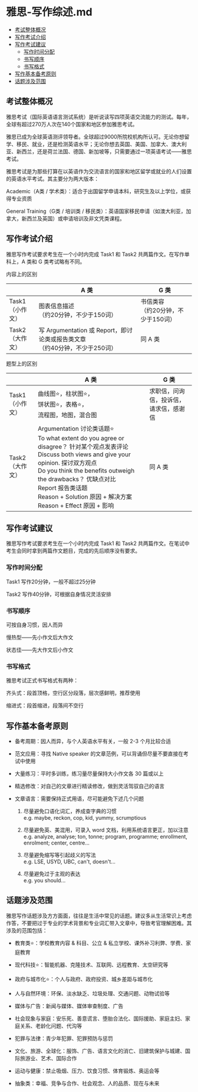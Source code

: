 # 雅思-写作综述.md

  - [考试整体概况](#%E8%80%83%E8%AF%95%E6%95%B4%E4%BD%93%E6%A6%82%E5%86%B5)
  - [写作考试介绍](#%E5%86%99%E4%BD%9C%E8%80%83%E8%AF%95%E4%BB%8B%E7%BB%8D)
  - [写作考试建议](#%E5%86%99%E4%BD%9C%E8%80%83%E8%AF%95%E5%BB%BA%E8%AE%AE)
    - [写作时间分配](#%E5%86%99%E4%BD%9C%E6%97%B6%E9%97%B4%E5%88%86%E9%85%8D)
    - [书写顺序](#%E4%B9%A6%E5%86%99%E9%A1%BA%E5%BA%8F)
    - [书写格式](#%E4%B9%A6%E5%86%99%E6%A0%BC%E5%BC%8F)
  - [写作基本备考原则](#%E5%86%99%E4%BD%9C%E5%9F%BA%E6%9C%AC%E5%A4%87%E8%80%83%E5%8E%9F%E5%88%99)
  - [话题涉及范围](#%E8%AF%9D%E9%A2%98%E6%B6%89%E5%8F%8A%E8%8C%83%E5%9B%B4)

## 考试整体概况
雅思考试（国际英语语言测试系统）是听说读写四项英语交流能力的测试。每年，全球有超过270万人次在140个国家和地区参加雅思考试。

雅思已成为全球英语测评领导者。全球超过9000所院校机构所认可。无论你想留学、移民、就业，还是检测英语水平；无论你想去英国、美国、加拿大、澳大利亚、新西兰，还是荷兰法国、德国、新加坡等，只需要通过一项英语考试——雅思考试。

雅思考试是为那些打算在以英语作为交流语言的国家和地区留学或就业的人们设置的英语水平考试。其主要分为两大版本：

Academic（A类 / 学术类）：适合于出国留学申请本科，研究生及以上学位，或获得专业资质

General Training（G类 / 培训类 / 移民类）：英语国家移民申请（如澳大利亚，加拿大，新西兰及英国）或申请培训及非文凭类课程。

## 写作考试介绍
雅思写作考试要求考生在一个小时内完成 Task1 和 Task2 共两篇作文。在写作单科上，A 类和 G 类考试略有不同。

内容上的区别

| | A 类 | G 类 |
| -- | -- | -- |
| Task1<br>（小作文） | 图表信息描述<br>（约20分钟，不少于150词） | 书信类容<br>（约20分钟，不少于150词） | 
| Task2<br>（大作文） | 写 Argumentation 或 Report，即讨论类或报告类文章<br>（约40分钟，不少于250词） | 同 A 类 |

题型上的区别

| | A 类 | G 类 |
| -- | -- | -- |
| Task1<br>（小作文） | 曲线图⭐，柱状图⭐，<br>饼状图⭐，表格⭐，<br>流程图，地图，混合图 | 求职信，问询信，投诉信，<br>请求信，感谢信 | 
| Task2<br>（大作文） | Argumentation 讨论类话题⭐<br>To what extent do you agree or disagree？ 针对某个观点发表评论<br>Discuss both views and give your opinion. 探讨双方观点<br>Do you think the benefits outweigh the drawbacks？ 优缺点对比<br>Report 报告类话题<br>Reason + Solution 原因 + 解决方案<br>Reason + Effect 原因 + 影响 | 同 A 类 | 


## 写作考试建议
雅思写作考试要求考生在一个小时内完成 Task1 和 Task2 共两篇作文。在笔试中考生会同时拿到两篇作文题目，完成的先后顺序没有要求。

### 写作时间分配
Task1 写作20分钟，一般不超过25分钟

Task2 写作40分钟，可根据自身情况灵活安排

### 书写顺序
可按自身习惯，因人而异

慢热型——先小作文后大作文

状态佳——先大作文后小作文

### 书写格式

雅思考试正式书写格式有两种：

齐头式：段首顶格，空行区分段落，层次感鲜明，推荐使用

缩进式：段首缩进，段落间不空行


## 写作基本备考原则

* 备考周期：因人而异，与个人英语水平有关，一般 2-3 个月比较合适

* 范文应用：寻找 Native speaker 的文章范例，可以背诵但尽量不要直接在考试中使用

* 大量练习：平时多训练，练习量尽量保持大小作文各 30 篇或以上

* 精选修改：对自己的文章进行精读修改，做到灵活驾驭自己的语言

* 文章语言：需要保持正式用语，尽可能避免下述几个问题

    1. 尽量避免口语化词汇，养成查字典的习惯<br>
    e.g. maybe, reckon, cop, kid, yummy, scrumptious

    2. 尽量避免英、美混用，可录入 word 文档，利用系统语言更正，加以注意<br>
    e.g. analyze, analyse; ton, tonne; program, programme; enrollment, enrolment; center, centre...

    3. 尽量避免缩写等引起歧义的写法<br>
    e.g. LSE, USYD, UBC, can't, doesn't...

    4. 尽量避免过于主观的表达<br>
    e.g. you should...


## 话题涉及范围

雅思写作话题涉及方方面面，往往是生活中常见的话题。建议多从生活常识上考虑作答，不要把过于专业的学术背景和专业词汇带入文章中，导致考官理解困难。其涉及的范围包括：

* 教育类⭐：学校教育内容 & 科目、公立 & 私立学校、课外补习利弊、学费、家庭教育

* 现代科技⭐：智能机器、克隆技术、互联网、远程教育、太空研究等

* 政府与城市化⭐：个人与政府、政府投资、城乡差距与城市化

* 人与自然环境：环保、淡水缺乏、垃圾处理、交通问题、动物试验等

* 媒体与广告：新闻与媒体、媒体审查制度、广告

* 社会现象与家庭：安乐死、善意谎言、堕胎合法化、国际援助、家庭主妇、家庭关系、老龄化问题、代沟等

* 犯罪与法律：青少年犯罪、犯罪预防与惩罚

* 文化、旅游、全球化：服饰、广告、语言文化的消亡、旧建筑保护与城建、国际旅游业、艺术、国际合作

* 运动与健康：禁止吸烟、压力、饮食习惯、体育锻炼、奥运会等

* 抽象类：幸福、竞争与合作、社会观念、人的品质、现在与未来
